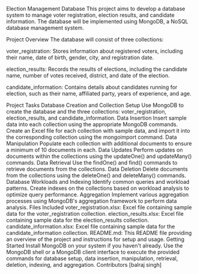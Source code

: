 Election Management Database
This project aims to develop a database system to manage voter registration, election results, and candidate information. The database will be implemented using MongoDB, a NoSQL database management system.

Project Overview
The database will consist of three collections:

voter_registration: Stores information about registered voters, including their name, date of birth, gender, city, and registration date.

election_results: Records the results of elections, including the candidate name, number of votes received, district, and date of the election.

candidate_information: Contains details about candidates running for election, such as their name, affiliated party, years of experience, and age.

Project Tasks
Database Creation and Collection Setup
Use MongoDB to create the database and the three collections: voter_registration, election_results, and candidate_information.
Data Insertion
Insert sample data into each collection using the appropriate MongoDB commands.
Create an Excel file for each collection with sample data, and import it into the corresponding collection using the mongoimport command.
Data Manipulation
Populate each collection with additional documents to ensure a minimum of 10 documents in each.
Data Updates
Perform updates on documents within the collections using the updateOne() and updateMany() commands.
Data Retrieval
Use the findOne() and find() commands to retrieve documents from the collections.
Data Deletion
Delete documents from the collections using the deleteOne() and deleteMany() commands.
Database Workloads and Indexing
Identify common queries and workload patterns.
Create indexes on the collections based on workload analysis to optimize query performance.
Aggregation
Implement various aggregation processes using MongoDB's aggregation framework to perform data analysis.
Files Included
voter_registration.xlsx: Excel file containing sample data for the voter_registration collection.
election_results.xlsx: Excel file containing sample data for the election_results collection.
candidate_information.xlsx: Excel file containing sample data for the candidate_information collection.
README.md: This README file providing an overview of the project and instructions for setup and usage.
Getting Started
Install MongoDB on your system if you haven't already.
Use the MongoDB shell or a MongoDB client interface to execute the provided commands for database setup, data insertion, manipulation, retrieval, deletion, indexing, and aggregation.
Contributors
[balraj singh]
